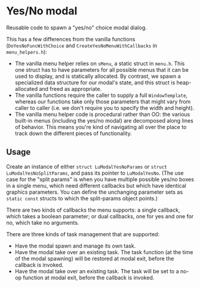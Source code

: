 
# Yes/No modal

Reusable code to spawn a "yes/no" choice modal dialog.

This has a few differences from the vanilla functions (`DoYesNoFuncWithChoice` and `CreateYesNoMenuWithCallbacks` in `menu_helpers.h`):

* The vanilla menu helper relies on `sMenu`, a static struct in `menu.h`. This one struct has to have parameters for all possible menus that it can be used to display, and is statically allocated. By contrast, we spawn a specialized data structure for our modal's state, and this struct is heap-allocated and freed as appropriate.
* The vanilla functions require the caller to supply a full `WindowTemplate`, whereas our functions take only those parameters that might vary from caller to caller (i.e. we don't require you to specify the width and height).
* The vanilla menu helper code is procedural rather than OO: the various built-in menus (including the yes/no modal) are decomposed along lines of behavior. This means you're kind of navigating all over the place to track down the different pieces of functionality.

## Usage

Create an instance of either `struct LuModalYesNoParams` or `struct LuModalYesNoSplitParams`, and pass its pointer to `LuModalYesNo`. (The use case for the "split params" is when you have multiple possible yes/no boxes in a single menu, which need different callbacks but which have identical graphics parameters. You can define the unchanging parameter sets as `static const` structs to which the split-params object points.)

There are two kinds of callbacks the menu supports: a single callback, which takes a boolean parameter; or dual callbacks, one for yes and one for no, which take no arguments.

There are three kinds of task management that are supported:
* Have the modal spawn and manage its own task.
* Have the modal take over an existing task. The task function (at the time of the modal spawning) will be restored at modal exit, before the callback is invoked.
* Have the modal take over an existing task. The task will be set to a no-op function at modal exit, before the callback is invoked.